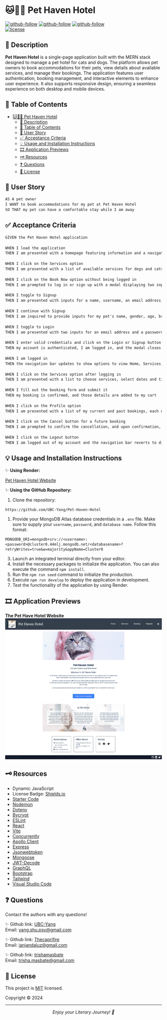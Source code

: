 # 🐱🏩🐶  Pet Haven Hotel

[![github-follow](https://img.shields.io/github/followers/trishamasbate?label=Follow_Shu&logoColor=yellow&style=social)](https://github.com/UBC-Yang)
[![github-follow](https://img.shields.io/github/followers/trishamasbate?label=Follow_Jan&logoColor=blue&style=social)](https://github.com/Thecaprifire)
[![github-follow](https://img.shields.io/github/followers/trishamasbate?label=Follow_Trisha&logoColor=purple&style=social)](https://github.com/trishamasbate)<br>
[![license](https://img.shields.io/badge/License-MIT-brightgreen.svg)](https://choosealicense.com/licenses/mit/)


## 📃 Description
**Pet Haven Hotel** is a single-page application built with the MERN stack designed to manage a pet hotel for cats and dogs. The platform allows pet owners to book accommodations for their pets, view details about available services, and manage their bookings. The application features user authentication, booking management, and interactive elements to enhance user experience. It also supports responsive design, ensuring a seamless experience on both desktop and mobile devices.

## 📌 Table of Contents
- [🐱🏩🐶  Pet Haven Hotel](#--pet-haven-hotel)
  - [📃 Description](#-description)
  - [📌 Table of Contents](#-table-of-contents)
  - [🔎 User Story](#-user-story)
  - [✅ Acceptance Criteria](#-acceptance-criteria)
  - [💡 Usage and Installation Instructions](#-usage-and-installation-instructions)
  - [🎞️ Application Previews](#️-application-previews)
  - [🗝️ Resources](#️-resources)
  - [❓ Questions](#-questions)
  - [🪪 License](#-license)

## 🔎 User Story
```md
AS A pet owner
I WANT to book accommodations for my pet at Pet Haven Hotel
SO THAT my pet can have a comfortable stay while I am away
```

## ✅ Acceptance Criteria
```md
GIVEN the Pet Haven Hotel application

WHEN I load the application
THEN I am presented with a homepage featuring information and a navigation bar with options to view Home, Services, and Register

WHEN I click on the Services option
THEN I am presented with a list of available services for dogs and cats, including descriptions and prices

WHEN I click on the Book Now option without being logged in
THEN I am prompted to log in or sign up with a modal displaying two input fields for email and password, and a toggle to switch between Login and Signup

WHEN I toggle to Signup
THEN I am presented with inputs for a name, username, an email address, and a password

WHEN I continue with Signup
THEN I am inquired to provide inputs for my pet's name, gender, age, breed, and a section for additional notes

WHEN I toggle to Login
THEN I am presented with two inputs for an email address and a password and a Login button

WHEN I enter valid credentials and click on the Login or Signup button
THEN my account is authenticated, I am logged in, and the modal closes

WHEN I am logged in
THEN the navigation bar updates to show options to view Home, Services, Profile, and Logout

WHEN I click on the Services option after logging in
THEN I am presented with a list to choose services, select dates and times, and enter special instructions

WHEN I fill out the booking form and submit it
THEN my booking is confirmed, and those details are added to my cart

WHEN I click on the Profile option
THEN I am presented with a list of my current and past bookings, each displaying the pet's name, services selected, booking dates, and a Cancel button for future bookings

WHEN I click on the Cancel button for a future booking
THEN I am prompted to confirm the cancellation, and upon confirmation, the booking is canceled and removed from my list

WHEN I click on the Logout button
THEN I am logged out of my account and the navigation bar reverts to displaying the options to view Home, Services and Register
```

## 💡 Usage and Installation Instructions
✨ **Using Render:**

[Pet Haven Hotel Website]()

✨ **Using the GitHub Repository:**

1.  Clone the repository:
```
https://github.com/UBC-Yang/Pet-Haven-Hotel
```
1.  Provide your MongoDB Atlas database credentials in a `.env` file. Make sure to supply your `username`, `password`, and `database name`. Follow this format:
```
MONGODB_URI=mongodb+srv://<username>:<password>@cluster0.44mlj.mongodb.net/<databasename>?retryWrites=true&w=majority&appName=Cluster0
```
3.	Launch an integrated terminal directly from your editor.
4.  Install the necessary packages to initialize the application. You can also execute the command `npm install`.
5.  Run the `npm run seed` command to initialize the production.  
6.	Execute `npm run develop` to deploy the application in development.
7.  Test the functionality of the application by using Render.


## 🎞️ Application Previews

**The Pet Have Hotel Website**
![](./client/public/images/webpage.png)

## 🗝️ Resources
- Dynamic JavaScript
- License Badge: [Shields.io](https://shields.io/)
- [Starter Code](https://github.com/coding-boot-camp/solid-broccoli)
- [Nodemon](https://www.npmjs.com/package/nodemon)
- [Dotenv](https://www.npmjs.com/package/dotenv)
- [Bycrypt](https://www.npmjs.com/package/bcrypt)
- [ESLint](https://www.npmjs.com/package/eslint)
- [React](https://www.npmjs.com/package/react)
- [Vite](https://www.npmjs.com/package/vite)
- [Concurrently](https://www.npmjs.com/package/concurrently)
- [Apollo Client](https://www.npmjs.com/package/@apollo/client)
- [Express](https://www.npmjs.com/package/express)
- [Jsonwebtoken](https://www.npmjs.com/package/jsonwebtoken)
- [Mongoose](https://www.npmjs.com/package/mongoose)
- [JWT-Decode](https://www.npmjs.com/package/jwt-decode)
- [GraphQL](https://www.npmjs.com/package/graphql)
- [Bootstrap](https://www.npmjs.com/package/bootstrap)
- [Tailwind](https://www.npmjs.com/package/tailwindcss)
- [Visual Studio Code](https://code.visualstudio.com/)


## ❓ Questions
Contact the authors with any questions!<br>

✨ Github link: [UBC-Yang](https://github.com/UBC-Yang)<br>
Email: yang.shu.psy@gmail.com<br>

✨ Github link: [Thecaprifire](https://github.com/Thecaprifire)<br>
Email: ianjandaluz@gmail.com<br>

✨ Github link: [trishamasbate](https://github.com/trishamasbate)<br>
Email: trisha.masbate@gmail.com<br>

## 🪪 License
This project is [MIT](https://choosealicense.com/licenses/mit/) licensed.<br />

Copyright © 2024
  
<hr>
<p align='center'><i>
Enjoy your Literary Journey! 📖
</i></p>